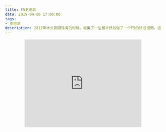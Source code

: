 ```yaml
---
title: F5老电影
date: 2019-04-06 17:00:00
tags:
- 老电影
description: 2017年木头刚回珠海的时候，收集了一些相片然后做了一个F5的怀旧视频。进入“阅读全文“打开视频之后，可以点击全屏观看。
---
```


<center><iframe width="378" height="283.5" src="https://v.qq.com/txp/iframe/player.html?vid=g0394whrrwi" frameborder="0" allowfullscreen></iframe></center>
